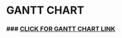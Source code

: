 # GANTT CHART

### ### [CLICK FOR GANTT CHART LINK](https://cebuinstituteoftechnology-my.sharepoint.com/:x:/g/personal/chazzyl_llaguno_cit_edu/EbFOCkfGbFVPjZW9NROg7NsB2falcg0bCToDV_mg0uDUkQ?e=RaZXnA&fbclid=IwY2xjawFbuNZleHRuA2FlbQIxMAABHXNNd2Eslgn-mK6pXudC41lYKmG37SIC5KjSoOGfE4HX1xrZCTIvU_vtEw_aem_9h5DwtTh21XAZLVsLQDZtA)
